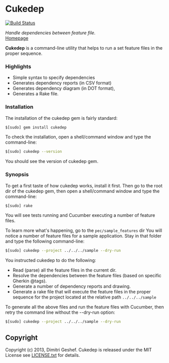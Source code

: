 Cukedep
===========
[![Build Status](https://travis-ci.org/famished-tiger/cukedep.png?branch=master)](https://travis-ci.org/famished-tiger/cukedep)

_Handle dependencies between feature file._  
[Homepage](https://github.com/famished-tiger/cukedep)

__Cukedep__ is a command-line utility that helps to run a set feature files in the proper sequence.  
  
### Highlights ###
* Simple syntax to specify dependencies
* Generates dependency reports (in CSV format)
* Generates dependency diagram (in DOT format),
* Generates a Rake file.


### Installation ###
The installation of the cukedep gem is fairly standard:  
```bash  
$[sudo] gem install cukedep
```

To check the installation, open a shell/command window
and type the command-line:
```bash  
$[sudo] cukedep --version
```

You should see the version of cukedep gem.


### Synopsis ###
To get a first taste of how cukedep works, install it first.
Then go to the root dir of the cukedep gem, then open a shell/command window
and type the command-line:
```bash  
$[sudo] rake
```

You will see tests running and Cucumber executing a number of feature files.

To learn more what's happening, go to the ```pec/sample_features``` dir
You will notice a number of feature files for a sample application.
Stay in that folder and type the following command-line:
```bash  
$[sudo] cukedep --project ../../../sample --dry-run
```

You instructed cukedep to do the following:
* Read (parse) all the feature files in the current dir.
* Resolve the dependencies between the feature files (based on specific Gherkin @tags).
* Generate a number of dependency reports and drawing.
* Generate a rake file that will execute the feature files in the proper sequence for
the project located at the relative path ```../../../sample```

To generate all the above files and run the feature files with Cucumber,
then retry the command line without the --dry-run option:
```bash  
$[sudo] cukedep --project ../../../sample --dry-run
```

Copyright
---------
Copyright (c) 2013, Dimitri Geshef. Cukedep is released under the MIT License see [LICENSE.txt](https://github.com/famished-tiger/Cukedep/blob/master/LICENSE.txt) for details.